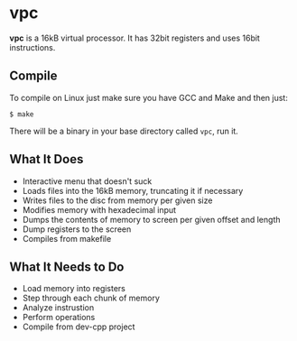 vpc
===

**vpc** is a 16kB virtual processor. It has 32bit registers and uses
16bit instructions.

## Compile

To compile on Linux just make sure you have GCC and Make and then just:

    $ make

There will be a binary in your base directory called `vpc`, run it.

## What It Does

* Interactive menu that doesn't suck
* Loads files into the 16kB memory, truncating it if necessary
* Writes files to the disc from memory per given size
* Modifies memory with hexadecimal input
* Dumps the contents of memory to screen per given offset and length
* Dump registers to the screen
* Compiles from makefile

## What It Needs to Do

* Load memory into registers
* Step through each chunk of memory
* Analyze instrustion
* Perform operations
* Compile from dev-cpp project
